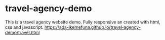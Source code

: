 # travel-agency-demo
This is a travel agency website demo. Fully responsive an created with html, css and javascript.
https://ada-ikemefuna.github.io/travel-agency-demo/travel.html
